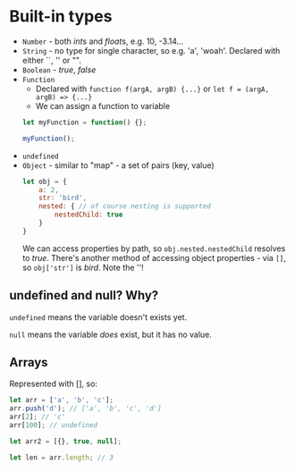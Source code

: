# Built-in types

* `Number` - both *int*s and *float*s, e.g. 10, -3.14...
* `String` - no type for single character, so e.g. 'a', 'woah'. Declared with either \`\`, '' or "".
* `Boolean` - *true*, *false*
* `Function`
	* Declared with `function f(argA, argB) {...}` or `let f = (argA, argB) => {...}`
	* We can assign a function to variable
	```javascript
	let myFunction = function() {};

	myFunction();
	```
* `undefined`
* `Object` - similar to "map" - a set of pairs (key, value)
	```javascript
	let obj = {
		a: 2,
		str: 'bird',
		nested: { // of course nesting is supported
			nestedChild: true
		}
	}
	```
	We can access properties by path, so `obj.nested.nestedChild` resolves to *true*. There's another method of accessing object properties - via `[]`, so `obj['str']` is *bird*. Note the ''!

## undefined and null? Why?

`undefined` means the variable doesn't exists yet.

`null` means the variable *does* exist, but it has no value.


## Arrays
Represented with [], so:
```javascript
let arr = ['a', 'b', 'c'];
arr.push('d'); // ['a', 'b', 'c', 'd']
arr[2]; // 'c'
arr[100]; // undefined

let arr2 = [{}, true, null];

let len = arr.length; // 3


```